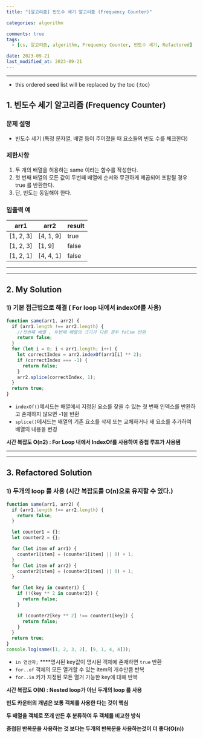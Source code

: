 ```yaml
---
title: "[알고리즘] 빈도수 세기 알고리즘 (Frequency Counter)"

categories: algorithm

comments: true
tags:
  - [cs, 알고리즘, algorithm, Frequency Counter, 빈도수 세기, Refactored]

date: 2023-09-21
last_modified_at: 2023-09-21
---
```


---

<!-- prettier-ignore -->
* this ordered seed list will be replaced by the toc 
{:toc}

## 1. **빈도수 세기 알고리즘 (Frequency Counter)**

### 문제 설명

- 빈도수 세기 (특정 문자열, 배열 등이 주어졌을 때 요소들의 빈도 수를 체크한다)

### 제한사항

1. 두 개의 배열을 허용하는 same 이라는 함수를 작성한다.
2. 첫 번째 배열의 모든 값이 두번째 배열에 순서와 무관하게 제곱되어 포함될 경우 true 를 반환한다.
3. 단, 빈도는 동일해야 한다.

### 입출력 예

| arr1      | arr2      | result |
| --------- | --------- | ------ |
| [1, 2, 3] | [4, 1, 9] | true   |
| [1, 2, 3] | [1, 9]    | false  |
| [1, 2, 1] | [4, 4, 1] | false  |

---

---

## 2. My **Solution**

### 1) 기본 접근법으로 해결 ( For loop 내에서 indexOf를 사용)

```jsx
function same(arr1, arr2) {
  if (arr1.length !== arr2.length) {
    //첫번째 배열 , 두번째 배열의 크기가 다른 경우 false 반환
    return false;
  }
  for (let i = 0; i < arr1.length; i++) {
    let correctIndex = arr2.indexOf(arr1[i] ** 2);
    if (correctIndex === -1) {
      return false;
    }
    arr2.splice(correctIndex, 1);
  }
  return true;
}
```

- `indexOf()`메서드는 배열에서 지정된 요소를 찾을 수 있는 첫 번째 인덱스를 반환하고 존재하지 않으면 -1을 반환
- `splice()`메서드는 배열의 기존 요소를 삭제 또는 교체하거나 새 요소를 추가하여 배열의 내용을 변경

**시간 복잡도 O(n2) : For Loop 내에서 IndexOf를 사용하여 중첩 루프가 사용됌**

---

---

## 3. **Refactored Solution**

### 1) **두개의 loop 를 사용** (**시간 복잡도를 O(n)으로 유지할 수 있다.**)

```jsx
function same(arr1, arr2) {
  if (arr1.length !== arr2.length) {
    return false;
  }

  let counter1 = {};
  let counter2 = {};

  for (let item of arr1) {
    counter1[item] = (counter1[item] || 0) + 1;
  }
  for (let item of arr2) {
    counter2[item] = (counter2[item] || 0) + 1;
  }

  for (let key in counter1) {
    if (!(key ** 2 in counter2)) {
      return false;
    }

    if (counter2[key ** 2] !== counter1[key]) {
      return false;
    }
  }
  return true;
}
console.log(same([1, 2, 3, 2], [9, 1, 4, 4]));
```

- `in 연산자;` \*\*\*\*명시된 key값이 명시된 객체에 존재하면 `true` 반환
- `for..of` 객체의 모든 열거할 수 있는 item의 개수만큼 반복
- `for..in` 키가 지정된 모든 열거 가능한 key에 대해 반복

**시간 복잡도 O(N) : Nested loop가 아닌 두개의 loop 를 사용**

**빈도 카운터의 개념은 보통 객체를 사용한 다는 것이 핵심**

**두 배열을 객체로 쪼개 만든 후 분류하여 두 객체를 비교한 방식**

**중첩된 반복문을 사용하는 것 보다는 두개의 반복문을 사용하는것이 더 좋다(O(n))**
